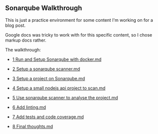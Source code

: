 ## Sonarqube Walkthrough

This is just a practice environment for some content I'm working on for a blog post. 

Google docs was tricky to work with for this specific content, so I chose markup docs rather.

The walkthrough:

* [1 Run and Setup Sonarqube with docker.md](https://github.com/CariZa/sonarqube-walkthrough/blob/master/walkthrough/1%20Run%20and%20Setup%20Sonarqube%20with%20docker.md)

* [2 Setup a sonarqube scanner.md](https://github.com/CariZa/sonarqube-walkthrough/blob/master/walkthrough/2%20Setup%20a%20sonarqube%20scanner.md)

* [3 Setup a project on Sonarqube.md](https://github.com/CariZa/sonarqube-walkthrough/blob/master/walkthrough/3%20Setup%20a%20project%20on%20Sonarqube.md)

* [4 Setup a small nodejs api project to scan.md](https://github.com/CariZa/sonarqube-walkthrough/blob/master/walkthrough/4%20Setup%20a%20small%20nodejs%20api%20project%20to%20scan.md)

* [5 Use sonarqube scanner to analyse the project.md](https://github.com/CariZa/sonarqube-walkthrough/blob/master/walkthrough/6%20Add%20linting.md)

* [6 Add linting.md](https://github.com/CariZa/sonarqube-walkthrough/blob/master/walkthrough/6%20Add%20linting.md)

* [7 Add tests and code coverage.md](https://github.com/CariZa/sonarqube-walkthrough/blob/master/walkthrough/7%20Add%20tests%20and%20code%20coverage.md)

* [8 Final thoughts.md](https://github.com/CariZa/sonarqube-walkthrough/blob/master/walkthrough/8%20Final%20thoughts.md)

